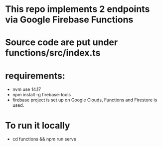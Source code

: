 # This repo implements 2 endpoints via Google Firebase Functions
# Source code are put under functions/src/index.ts

# requirements:
- nvm use 14.17
- npm install -g firebase-tools
- firebase project is set up on Google Clouds, Functions and Firestore is used. 

# To run it locally
- cd functions && npm run serve

